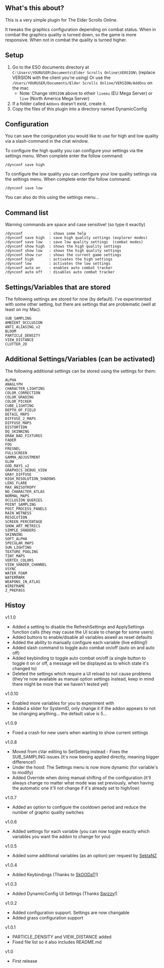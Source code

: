 ## What's this about?

This is a very simple plugin for The Elder Scrolls Online.

It tweaks the graphics configuration depending on combat status.
When in combat the graphics quality is turned down, so the game is more responsive.
When not in combat the quality is turned higher.


## Setup

1.  Go to the ESO documents directory at ```C:\Users\YOURUSER\Documents\Elder Scrolls Online\VERSION\``` (replace VERSION with the client you're using)
    Or use the ```/Users/YOURUSER/Documents/Elder Scrolls Online/VERSION/AddOns``` on the mac	
	* Note: Change ```VERSION``` above to etheir ```liveeu``` (EU Mega Server) or ```live``` (North America Mega Server)
2.  If a folder called ``Addons`` doesn't exist, create it.
3.  Copy the files of this plugin into a directory named DynamicConfig

## Configuration

You can save the coniguration you would like to use for high and low quality via a slash-command in the chat window.

To configure the high quality you can configure your settings via the settings menu.
When complete enter the follow command:

```
/dynconf save high
```

To configure the low quality you can configure your low quality settings via the settings menu.
When complete enter the follow command:


```
/dynconf save low
```

You can also do this using the settings menu...


## Command list 

Warning commands are space and case sensitive! (so type it exactly)

```
/dynconf            : shows some help
/dynconf save high  : save high quality settings (explorer modes)
/dynconf save low   : save low quality settings  (combat modes)
/dynconf show high  : shows the high quality settings
/dynconf show low   : shows the high quality settings
/dynconf show cur   : shows the current game settings
/dynconf high       : activates the high settings
/dynconf low        : activates the low settings
/dynconf auto on	: enables auto combat tracker
/dynconf auto off	: disables auto combat tracker
```


## Settings/Variables that are stored

The following settings are stored for now (by default).
I've experimented with some other setting, but there are settings that are problematic (well at least on my Mac). 

```
SUB_SAMPLING 
AMBIENT_OCCLUSION 
ANTI_ALIASING_v2
BLOOM
PARTICLE_DENSITY
VIEW_DISTANCE
CLUTTER_2D
```

## Additional Settings/Variables (can be activated)

The following additional settings can be stored using the settings for them:

```
ALPHA
ANAGLYPH
CHARACTER_LIGHTING
COLOR_CORRECTION
COLOR_GRADING
COLOR_PICKER
CUBE_LIGHTING
DEPTH_OF_FIELD
DETAIL_MAPS
DIFFUSE_2_MAPS
DIFFUSE_MAPS
DISTORTION
DQ_SKINNING
DRAW_BAD_FIXTURES
FADER
FOG
FRESNEL
FULLSCREEN
GAMMA_ADJUSTMENT
GLOW
GOD_RAYS_v2
GRAPHICS_DEBUG_VIEW
GRAY_DIFFUSE
HIGH_RESOLUTION_SHADOWS
LENS_FLARE
MAX_ANISOTROPY
NO_CHARACTER_ATLAS
NORMAL_MAPS
OCCLUSION_QUERIES
POINT_SAMPLING
POST_PROCESS_PANELS
RAIN_WETNESS
RESOLUTION
SCREEN_PERCENTAGE
SHOW_ART_METRICS
SIMPLE_SHADERS
SKINNING
SOFT_ALPHA
SPECULAR_MAPS
SUN_LIGHTING
TEXTURE_POOLING
TINT_MAPS
VERTEX_COLORS
VIEW_SHADER_CHANNEL
VSYNC
WATER_FOAM
WATERMARK
WEAPONS_IN_ATLAS
WIREFRAME
Z_PREPASS
```


## Histoy

v1.1.0
* Added a setting to disable the RefreshSettings and ApplySettings function calls (they may cause the UI scale to change for some users)
* Added buttons to enable/disable all variables aswell as reset defaults
* Added the ability to manually configure each variable (live editing!)
* Added slash command to toggle auto combat on/off (auto on and auto off)
* Added keybinding to toggle auto combat on/off (a single button to toggle it on or off, a message will be displayed as to which state it's changed to)
* Deleted the settings which require a UI reload to not cause problems (they're now available as manual option settings instead, keep in mind there might be more that we haven't tested yet)

v1.0.10
* Enabled more variables for you to experiment with
* Added a slider for SystemID, only change it if the addon appears to not be changing anything... the default value is 5...

v1.0.9
* Fixed a crash for new users when wanting to show current settings

v1.0.8
* Moved from cVar editing to SetSetting instead - Fixes the SUB_SAMPLING issues (it's now beeing applied directly, meaning bigger difference!)
* Under the hood: The Settings menu is now more dynamic (for variable's to modify)
* Added Override when doing manual shifting of the configuration (it'll always change no matter what mode was set previously, when having the automatic one it'll not change if it's already set to high/low)

v1.0.7
* Added an option to configure the cooldown period and reduce the number of graphic quality switches

v1.0.6
* Added settings for each variable (you can now toggle exactly which variables you want the addon to change for you)

v1.0.5
* Added some additional variables (as an option) per request by [SektaNZ](http://www.esoui.com/forums/member.php?u=5291)

v1.0.4
* Added Keybindings (Thanks to [SkOODaT](http://www.esoui.com/forums/member.php?userid=1305)!)

v1.0.3
* Added DynamicConfig UI Settings (Thanks [Swizzy](https://github.com/Swizzy)!)

v1.0.2 
* Added configuration support. Settings are now changable
* Added grass configuration support

v1.0.1
* PARTICLE_DENSITY and VIEW_DISTANCE added
* Fixed file list so it also includes README.md

v1.0 
* First release
